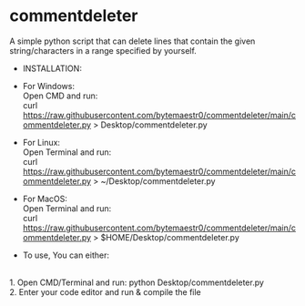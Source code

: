 # commentdeleter
A simple python script that can delete lines that contain the given string/characters in a range specified by yourself.

- INSTALLATION: <br>
 -    For Windows:<br>
  Open CMD and run: <br>
curl https://raw.githubusercontent.com/bytemaestr0/commentdeleter/main/commentdeleter.py > Desktop/commentdeleter.py<br>

 - For Linux:<br>
  Open Terminal and run: <br>
curl https://raw.githubusercontent.com/bytemaestr0/commentdeleter/main/commentdeleter.py > ~/Desktop/commentdeleter.py<br>

 -   For MacOS:<br>
  Open Terminal and run: <br>
curl https://raw.githubusercontent.com/bytemaestr0/commentdeleter/main/commentdeleter.py > $HOME/Desktop/commentdeleter.py<br>

 - To use, You can either:
<br>
1. Open CMD/Terminal and run: python Desktop/commentdeleter.py
<br>
2. Enter your code editor and run & compile the file
